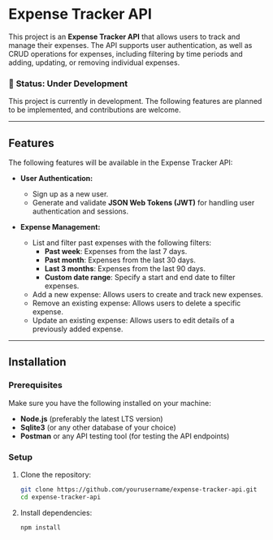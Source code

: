 # Expense Tracker API

This project is an **Expense Tracker API** that allows users to track and manage their expenses. The API supports user authentication, as well as CRUD operations for expenses, including filtering by time periods and adding, updating, or removing individual expenses.

### 🚧 **Status**: Under Development

This project is currently in development. The following features are planned to be implemented, and contributions are welcome.

---

## Features

The following features will be available in the Expense Tracker API:

- **User Authentication:**
  - Sign up as a new user.
  - Generate and validate **JSON Web Tokens (JWT)** for handling user authentication and sessions.

- **Expense Management:**
  - List and filter past expenses with the following filters:
    - **Past week**: Expenses from the last 7 days.
    - **Past month**: Expenses from the last 30 days.
    - **Last 3 months**: Expenses from the last 90 days.
    - **Custom date range**: Specify a start and end date to filter expenses.
  - Add a new expense: Allows users to create and track new expenses.
  - Remove an existing expense: Allows users to delete a specific expense.
  - Update an existing expense: Allows users to edit details of a previously added expense.

---

## Installation

### Prerequisites

Make sure you have the following installed on your machine:

- **Node.js** (preferably the latest LTS version)
- **Sqlite3** (or any other database of your choice)
- **Postman** or any API testing tool (for testing the API endpoints)

### Setup

1. Clone the repository:

   ```bash
   git clone https://github.com/yourusername/expense-tracker-api.git
   cd expense-tracker-api
   ```
2. Install dependencies:
   ```bash
   npm install
   ```
